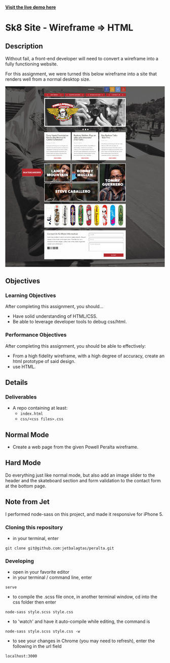 #### [Visit the live demo here](http://jetbalagtas.github.io/peralta/)

# Sk8 Site - Wireframe => HTML

## Description
Without fail, a front-end developer will need to convert a wireframe into a fully functioning website.

For this assignment, we were turned this below wireframe into a site that renders well from a normal desktop size.

![Powell Peralta](assets/powell_peralta.jpg)

## Objectives

### Learning Objectives

After completing this assignment, you should…

* Have solid understanding of HTML/CSS.
* Be able to leverage developer tools to debug css/html.

### Performance Objectives

After completing this assignment, you should be able to effectively:

* From a high fidelity wireframe, with a high degree of accuracy, create an html prototype of said design.
* use HTML.


## Details

### Deliverables

* A repo containing at least:
  * `index.html`
  * `css/<css files>.css`


## Normal Mode

* Create a web page from the given Powell Peralta wireframe.


## Hard Mode

Do everything just like normal mode, but also add an image slider to the header and the skateboard section and form validation to the contact form at the bottom page.


## Note from Jet

I performed node-sass on this project, and made it responsive for iPhone 5.

### Cloning this repository

* in your terminal, enter

```
git clone git@github.com:jetbalagtas/peralta.git
```

### Developing

* open in your favorite editor
* in your terminal / command line, enter

```
serve
```

* to compile the .scss file once, in another terminal window, cd into the css folder then enter

```
node-sass style.scss style.css
```

* to 'watch' and have it auto-compile while editing, the command is

```
node-sass style.scss style.css -w
```

* to see your changes in Chrome (you may need to refresh), enter the following in the url field

```
localhost:3000
```
